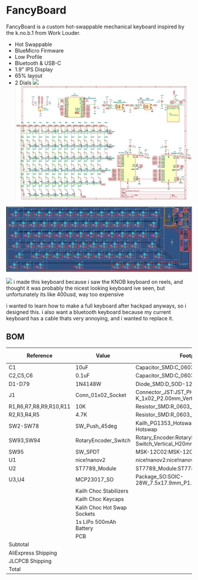 # FancyBoard

FancyBoard is a custom hot-swappable mechanical keyboard inspired by the k.no.b.1 from Work Louder.

- Hot Swappable
- BlueMicro Firmware
- Low Profile
- Bluetooth & USB-C
- 1.9" IPS Display
- 65% layout
- 2 Dials
![](assets/FancyBoard_Render.png)
![](assets/schematic.png)


![](assets/pcb.png)


![](assets/viewer.png.png)
i made this keyboard because i saw the KNOB keyboard on reels, and thought it was probably the nicest looking keyboard ive seen, but unfortunately its like 400usd, way too expensive

i wanted to learn how to make a full keyboard after hackpad anyways, so i designed this. i also want a bluetooth keyboard because my current keyboard has a cable thats very annoying, and i wanted to replace it.

## BOM
|Reference             |Value                      |Footprint                                                    |Qty|Link                                                 |Price (USD)|
|----------------------|---------------------------|-------------------------------------------------------------|---|-----------------------------------------------------|-----------|
|C1                    |10uF                       |Capacitor_SMD:C_0603_1608Metric                              |1  |https://www.aliexpress.com/item/1005002761630440.html|3.13       |
|C2,C5,C6              |0.1uF                      |Capacitor_SMD:C_0603_1608Metric                              |3  |                                                     |           |
|D1-D79                |1N4148W                    |Diode_SMD:D_SOD-123                                          |78 |https://www.aliexpress.com/item/1005006123061230.html|2.8        |
|J1                    |Conn_01x02_Socket          |Connector_JST:JST_PH_B2B-PH-K_1x02_P2.00mm_Vertical          |1  |https://www.aliexpress.com/item/1005004955655144.html|2          |
|R1,R6,R7,R8,R9,R10,R11|10K                        |Resistor_SMD:R_0603_1608Metric                               |7  |https://www.aliexpress.com/item/1005008912576822.html|1.9        |
|R2,R3,R4,R5           |4.7K                       |Resistor_SMD:R_0603_1608Metric                               |4  |https://www.aliexpress.com/item/1005008912576822.html|1.9        |
|SW2-SW78              |SW_Push_45deg              |Kailh_PG1353_Hotswap:Kailh-PG1353-Hotswap                    |78 |https://www.aliexpress.com/item/1005008644185126.html|32.61      |
|SW93,SW94             |RotaryEncoder_Switch       |Rotary_Encoder:RotaryEncoder_Alps_EC11E-Switch_Vertical_H20mm|2  |https://www.aliexpress.com/item/1005007644083514.html|2.25       |
|SW95                  |SW_SPDT                    |MSK-12C02:MSK-12C02                                          |1  |https://www.aliexpress.com/item/1005009568929894.html|2.13       |
|U1                    |nice!nanov2                |nice!nanov2:nice!nanov2                                      |1  |https://www.aliexpress.com/item/1005007266112508.html|3.02       |
|U2                    |ST7789_Module              |ST7789_Module:ST7789_Module                                  |1  |https://www.aliexpress.com/item/1005006042323705.html|2.54       |
|U3,U4                 |MCP23017_SO                |Package_SO:SOIC-28W_7.5x17.9mm_P1.27mm                       |2  |https://www.aliexpress.com/item/1005009559642041.html|4.07       |
|                      |Kailh Choc Stabilizers     |                                                             |1  |https://www.aliexpress.com/item/1005006528731543.html|8.65       |
|                      |Kailh Choc Keycaps         |                                                             |78 |https://www.aliexpress.com/item/1005008146995393.html|15.76      |
|                      |Kalih Choc Hot Swap Sockets|                                                             |78 |https://www.aliexpress.com/item/1005006625852715.html|9.73       |
|                      |1s LiPo 500mAh Battery     |                                                             |1  |https://www.aliexpress.com/item/1005007016796736.html|9.15       |
|                      |PCB                        |                                                             |   |https://jlcpcb.com                                   |19         |
|Subtotal              |                           |                                                             |   |                                                     |120.64     |
|AliExpress Shipping   |                           |                                                             |   |                                                     |9.28       |
|JLCPCB Shipping       |                           |                                                             |   |                                                     |13.14      |
|Total                 |                           |                                                             |   |                                                     |143.06     |
